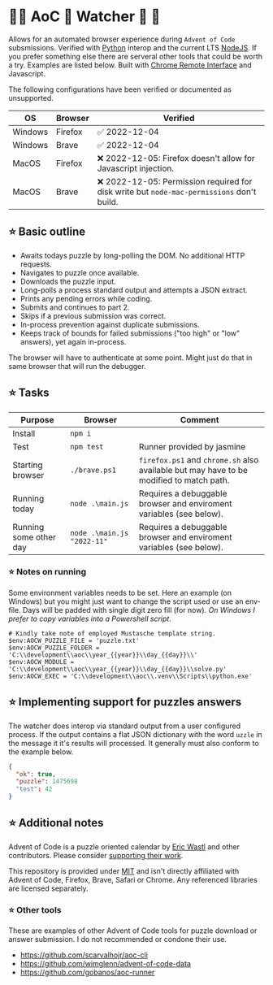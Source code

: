# 🎁🎄 AoC 🤶 Watcher 🎄 🎁

Allows for an automated browser experience during `Advent of Code` subsmissions. Verified with [Python](https://www.python.org/downloads/) interop and the current LTS [NodeJS](https://nodejs.org/en/download/). If you prefer something else there are serveral other tools that could be worth a try. Examples are listed below. Built with [Chrome Remote Interface](https://www.npmjs.com/package/chrome-remote-interface) and Javascript.

The following configurations have been verified or documented as unsupported.

| OS  | Browser | Verified |
|------|------|------|
| Windows  | Firefox | ✅ 2022-12-04 |
| Windows  | Brave | ✅ 2022-12-04 |
| MacOS  | Firefox | ❌ 2022-12-05: Firefox doesn't allow for Javascript injection. |
| MacOS  | Brave | ❌ 2022-12-05: Permission required for disk write but `node-mac-permissions` don't build. |

## ⭐ Basic outline
- Awaits todays puzzle by long-polling the DOM. No additional HTTP requests.
- Navigates to puzzle once available.
- Downloads the puzzle input.
- Long-polls a process standard output and attempts a JSON extract.
- Prints any pending errors while coding.
- Submits and continues to part 2.
- Skips if a previous submission was correct.
- In-process prevention against duplicate submissions.
- Keeps track of bounds for failed submissions ("too high" or "low" answers), yet again in-process.

The browser will have to authenticate at some point. Might just do that in same browser that will run the debugger.

## ⭐ Tasks
| Purpose  | Browser | Comment |
|------|------|------|
| Install  | `npm i` | |
| Test  | `npm test` | Runner provided by jasmine |
| Starting browser  | `./brave.ps1` | `firefox.ps1` and `chrome.sh` also available but may have to be modified to match path. |
| Running today  | `node .\main.js` | Requires a debuggable browser and enviroment variables (see below). |
| Running some other day  | `node .\main.js "2022-11"` |  Requires a debuggable browser and enviroment variables (see below). |

### ⭐ Notes on running
Some environment variables needs to be set. Here an example (on Windows) but you might just want to change the script used or use an
env-file. Days will be padded with single digit zero fill (for now). *On Windows I prefer to copy variables into a Powershell script.*

```pwsh
# Kindly take note of employed Mustasche template string.
$env:AOCW_PUZZLE_FILE = 'puzzle.txt'
$env:AOCW_PUZZLE_FOLDER = 'C:\\development\\aoc\\year_{{year}}\\day_{{day}}\\'
$env:AOCW_MODULE = 'C:\\development\\aoc\\year_{{year}}\\day_{{day}}\\solve.py'
$env:AOCW_EXEC = 'C:\\development\\aoc\\.venv\\Scripts\\python.exe'
```

## ⭐ Implementing support for puzzles answers
The watcher does interop via standard output from a user configured process. If the output contains a flat JSON
dictionary with the word `uzzle` in the message it it's results will processed. It generally must also conform to the
example below.

```json
{
  "ok": true,
  "puzzle": 1475698
  "test": 42
}
```

## ⭐ Additional notes
Advent of Code is a puzzle oriented calendar by [Eric Wastl](https://twitter.com/ericwastl) and other contributors. Please consider [supporting their work](https://adventofcode.com/2022/support).

This repository is provided under [MIT](LICENSE) and isn't directly affiliated with Advent of Code, Firefox, Brave, Safari or Chrome. Any referenced libraries are licensed separately.

### ⭐ Other tools
These are examples of other Advent of Code tools for puzzle download or answer submission. I do not recommended or condone their use. 
- https://github.com/scarvalhojr/aoc-cli
- https://github.com/wimglenn/advent-of-code-data
- https://github.com/gobanos/aoc-runner

